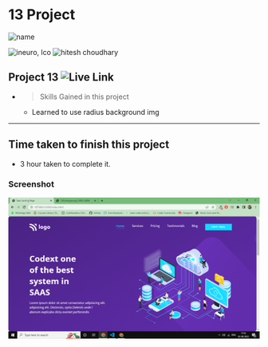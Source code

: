 # 13 Project 
![name](https://img.shields.io/badge/ByNihal-siddiqui-lightgrey)


![ineuro, lco](https://img.shields.io/badge/iNeuron-LCO-green)
![hitesh choudhary](https://img.shields.io/badge/Hitesh--Choudhary-Full--stack--JS--bootcamp-red)



## Project 13 ![Live Link](https://js-project13th-hitesh.netlify.app/)

- >  Skills Gained in this project
    -   Learned to use radius background img

---

## Time taken to finish this project

-   3 hour taken to complete it.

### Screenshot

![Screenshot](./Screenshot.png)
